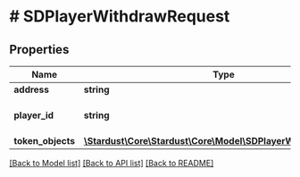 # # SDPlayerWithdrawRequest

## Properties

Name | Type | Description | Notes
------------ | ------------- | ------------- | -------------
**address** | **string** | Blockchain Address |
**player_id** | **string** | The Player&#39;s id, can be found with Player/getId(s). Also returned from player/create (ex. CzySggxVQz51jciGRFDY7d5BER2fav6TNEnPGjusPJPd) |
**token_objects** | [**\Stardust\Core\Stardust\Core\Model\SDPlayerWithdrawObject[]**](SDPlayerWithdrawObject.md) | array of Token objects |

[[Back to Model list]](../../README.md#models) [[Back to API list]](../../README.md#endpoints) [[Back to README]](../../README.md)
